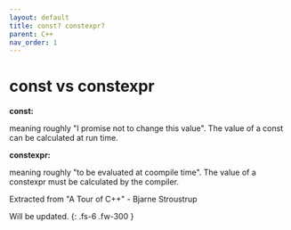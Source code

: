 ```yaml
---
layout: default
title: const? constexpr?
parent: C++
nav_order: 1
---
```


# const vs constexpr

**const:**

meaning roughly "I promise not to change this value".
The value of a const can be calculated at run time.




**constexpr:**

meaning roughly "to be evaluated at coompile time".
The value of a constexpr must be calculated by the compiler.




Extracted from "A Tour of C++" - Bjarne Stroustrup

Will be updated.
{: .fs-6 .fw-300 }
